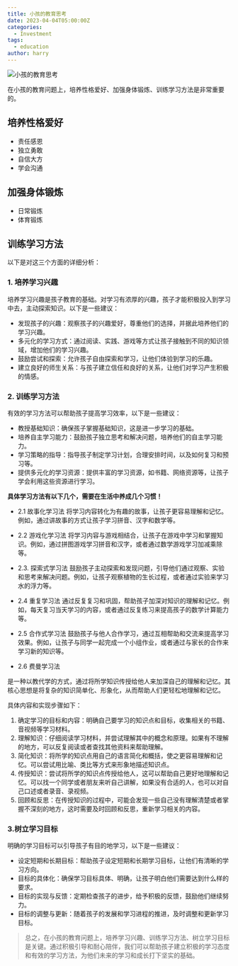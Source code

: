 ```yaml
---
title: 小孩的教育思考
date: 2023-04-04T05:00:00Z
categories:
  - Investment 
tags:
  - education
author: harry
---
```


<img src="https://pic.imgdb.cn/item/656f2c1fc458853aef77999a.jpg" title="小孩的教育思考" />

在小孩的教育问题上，培养性格爱好、加强身体锻炼、训练学习方法是非常重要的。

<!--more-->



## 培养性格爱好

- 责任感恩
- 独立勇敢
- 自信大方
- 学会沟通


## 加强身体锻炼

- 日常锻炼
- 体育锻炼

## 训练学习方法

以下是对这三个方面的详细分析：

### 1. 培养学习兴趣

培养学习兴趣是孩子教育的基础。对学习有浓厚的兴趣，孩子才能积极投入到学习中去，主动探索知识。以下是一些建议：

- 发现孩子的兴趣：观察孩子的兴趣爱好，尊重他们的选择，并据此培养他们的学习兴趣。
- 多元化的学习方式：通过阅读、实践、游戏等方式让孩子接触到不同的知识领域，增加他们的学习兴趣。
- 鼓励尝试和探索：允许孩子自由探索和学习，让他们体验到学习的乐趣。
- 建立良好的师生关系：与孩子建立信任和良好的关系，让他们对学习产生积极的情感。



### 2. 训练学习方法

有效的学习方法可以帮助孩子提高学习效率，以下是一些建议：

- 教授基础知识：确保孩子掌握基础知识，这是进一步学习的基础。
- 培养自主学习能力：鼓励孩子独立思考和解决问题，培养他们的自主学习能力。
- 学习策略的指导：指导孩子制定学习计划，合理安排时间，以及如何复习和预习等。
- 提供多元化的学习资源：提供丰富的学习资源，如书籍、网络资源等，让孩子学会利用这些资源进行学习。


**具体学习方法有以下几个，需要在生活中养成几个习惯！**

- 2.1 故事化学习法
将学习内容转化为有趣的故事，让孩子更容易理解和记忆。例如，通过讲故事的方式让孩子学习拼音、汉字和数学等。

- 2.2 游戏化学习法
将学习内容与游戏相结合，让孩子在游戏中学习和掌握知识。例如，通过拼图游戏学习拼音和汉字，或者通过数学游戏学习加减乘除等。

- 2.3. 探索式学习法
鼓励孩子主动探索和发现问题，引导他们通过观察、实验和思考来解决问题。例如，让孩子观察植物的生长过程，或者通过实验来学习水的浮力等。

- 2.4 重复学习法
通过反复复习和巩固，帮助孩子加深对知识的理解和记忆。例如，每天复习当天学习的内容，或者通过反复练习来提高孩子的数学计算能力等。

- 2.5 合作式学习法
鼓励孩子与他人合作学习，通过互相帮助和交流来提高学习效果。例如，让孩子与同学一起完成一个小组作业，或者通过与家长的合作来学习新的知识等。

- 2.6 费曼学习法

是一种以教代学的方式，通过将所学知识传授给他人来加深自己的理解和记忆。其核心思想是将复杂的知识简单化、形象化，从而帮助人们更轻松地理解和记忆。

具体内容和实现步骤如下：

1. 确定学习的目标和内容：明确自己要学习的知识点和目标，收集相关的书籍、音视频等学习材料。
2. 理解知识：仔细阅读学习材料，并尝试理解其中的概念和原理。如果有不理解的地方，可以反复阅读或者查找其他资料来帮助理解。
3. 简化知识：将所学的知识点用自己的语言简化和概括，使之更容易理解和记忆。可以尝试用比喻、类比等方式来形象地描述知识点。
4. 传授知识：尝试将所学的知识点传授给他人，这可以帮助自己更好地理解和记忆。可以找一个同学或者朋友来听自己讲解，如果没有合适的人，也可以对自己口述或者录音、录视频。
5. 回顾和反思：在传授知识的过程中，可能会发现一些自己没有理解清楚或者掌握不深刻的地方，这时需要及时回顾和反思，重新学习相关的内容。

### 3.树立学习目标

明确的学习目标可以引导孩子有目的地学习，以下是一些建议：

- 设定短期和长期目标：帮助孩子设定短期和长期学习目标，让他们有清晰的学习方向。
- 目标的具体化：确保学习目标具体、明确，让孩子明白他们需要达到什么样的要求。
- 目标的实现与反馈：定期检查孩子的进步，给予积极的反馈，鼓励他们继续努力。
- 目标的调整与更新：随着孩子的发展和学习进程的推进，及时调整和更新学习目标。








> 总之，在小孩的教育问题上，培养学习兴趣、训练学习方法、树立学习目标是关键。通过积极引导和耐心陪伴，我们可以帮助孩子建立积极的学习态度和有效的学习方法，为他们未来的学习和成长打下坚实的基础。

